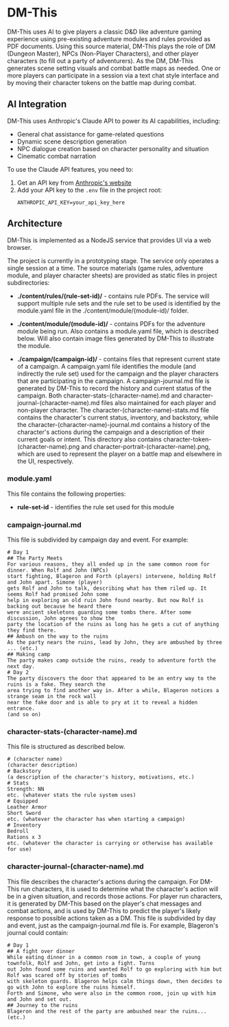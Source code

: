 # DM-This

DM-This uses AI to give players a classic D&D like adventure gaming experience using pre-existing adventure modules and
rules provided as PDF documents. Using this source material, DM-This plays the role of DM (Dungeon Master), NPCs
(Non-Player Characters), and other player characters (to fill out a party of adventurers). As the DM, DM-This generates
scene setting visuals and combat battle maps as needed. One or more players can participate in a session via a text chat
style interface and by moving their character tokens on the battle map during combat.

## AI Integration

DM-This uses Anthropic's Claude API to power its AI capabilities, including:

- General chat assistance for game-related questions
- Dynamic scene description generation
- NPC dialogue creation based on character personality and situation
- Cinematic combat narration

To use the Claude API features, you need to:

1. Get an API key from [Anthropic's website](https://www.anthropic.com/)
2. Add your API key to the `.env` file in the project root:
   ```
   ANTHROPIC_API_KEY=your_api_key_here
   ```

## Architecture

DM-This is implemented as a NodeJS service that provides UI via a web browser. 

The project is currently in a prototyping stage. The service only operates a single session at a time. The source
materials (game rules, adventure module, and player character sheets) are provided as static files in project
subdirectories:

* **./content/rules/(rule-set-id)/** - contains rule PDFs. The service will support multiple rule sets and the rule
  set to be used is identified by the module.yaml file in the ./content/module/(module-id)/ folder.

* **./content/module/(module-id)/** - contains PDFs for the adventure module being run. Also contains a module.yaml file,
  which is described below. Will also contain image files generated by DM-This to illustrate the module.

* **./campaign/(campaign-id)/** - contains files that represent current state of a campaign. A campaign.yaml file
  identifies the module (and indirectly the rule set) used for the campaign and the player characters that are
  participating in the campaign. A campaign-journal.md file is generated by DM-This to record the history and current
  status of the campaign. Both character-stats-(character-name).md and character-journal-(character-name).md files also
  maintained for each player and non-player character. The character-(character-name)-stats.md file contains the
  character's current status, inventory, and backstory, while the character-(character-name)-journal.md contains a
  history of the character's actions during the campaign and a description of their current goals or intent. This
  directory also contains character-token-(character-name).png and character-portrait-(character-name).png, which are
  used to represent the player on a battle map and elsewhere in the UI, respectively.

### module.yaml

This file contains the following properties:

* **rule-set-id** - identifies the rule set used for this module

### campaign-journal.md

This file is subdivided by campaign day and event. For example:

    # Day 1
    ## The Party Meets
    For various reasons, they all ended up in the same common room for dinner. When Rolf and John (NPCs)
    start fighting, Blageron and Forth (players) intervene, holding Rolf and John apart. Simone (player)
    gets Rolf and John to talk, describing what has them riled up. It seems Rolf had promised John some
    help in exploring an old ruin John found nearby. But now Rolf is backing out because he heard there
    were ancient skeletons guarding some tombs there. After some discussion, John agrees to show the 
    party the location of the ruins as long has he gets a cut of anything they find there.
    ## Ambush on the way to the ruins
    As the party nears the ruins, lead by John, they are ambushed by three ... (etc.)
    ## Making camp
    The party makes camp outside the ruins, ready to adventure forth the next day.
    # Day 2
    The party discovers the door that appeared to be an entry way to the ruins is a fake. They search the
    area trying to find another way in. After a while, Blageron notices a strange seam in the rock wall
    near the fake door and is able to pry at it to reveal a hidden entrance.
    (and so on)

### character-stats-(character-name).md

This file is structured as described below. 

    # (character name)
    (character description)
    # Backstory
    (a description of the character's history, motivations, etc.)
    # Stats
    Strength: NN
    etc. (whatever stats the rule system uses)
    # Equipped
    Leather Armor
    Short Sword
    etc. (whatever the character has when starting a campaign)
    # Inventory
    Bedroll
    Rations x 3
    etc. (whatever the character is carrying or otherwise has available for use)

### character-journal-(character-name).md

This file describes the character's actions during the campaign. For DM-This run characters, it is used to determine
what the character's action will be in a given situation, and records those actions. For player run characters, it is
generated by DM-This based on the player's chat messages and combat actions, and is used by DM-This to predict the
player's likely response to possible actions taken as a DM. This file is subdivided by day and event, just as the
campaign-journal.md file is. For example, Blageron's journal could contain:

    # Day 1
    ## A fight over dinner
    While eating dinner in a common room in town, a couple of young townfolk, Rolf and John, get into a fight. Turns
    out John found some ruins and wanted Rolf to go exploring with him but Rolf was scared off by stories of tombs 
    with skeleton guards. Blageron helps calm things down, then decides to go with John to explore the ruins himself. 
    Forth and Simone, who were also in the common room, join up with him and John and set out.
    ## Journey to the ruins
    Blageron and the rest of the party are ambushed near the ruins... (etc.)
